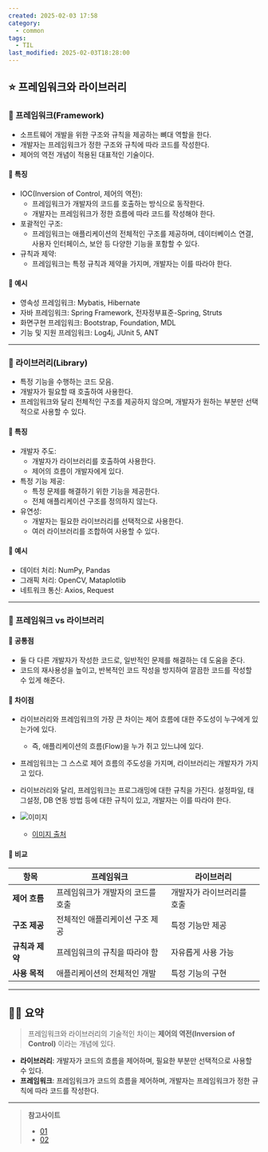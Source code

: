 ```yaml
---
created: 2025-02-03 17:58
category:
  - common
tags:
  - TIL
last_modified: 2025-02-03T18:28:00
---
```

## ⭐ 프레임워크와 라이브러리
### 🍪 프레임워크(Framework)
- 소프트웨어 개발을 위한 구조와 규칙을 제공하는 뼈대 역할을 한다.
- 개발자는 프레임워크가 정한 구조와 규칙에 따라 코드를 작성한다.
- 제어의 역전 개념이 적용된 대표적인 기술이다.
#### 🍬 특징
- IOC(Inversion of Control, 제어의 역전):
	- 프레임워크가 개발자의 코드를 호출하는 방식으로 동작한다.
	- 개발자는 프레임워크가 정한 흐름에 따라 코드를 작성해야 한다.
- 포괄적인 구조:
	- 프레임워크는 애플리케이션의 전체적인 구조를 제공하며, 데이터베이스 연결, 사용자 인터페이스, 보안 등 다양한 기능을 포함할 수 있다.
- 규칙과 제약:
	- 프레임워크는 특정 규칙과 제약을 가지며, 개발자는 이를 따라야 한다.
#### 🍬 예시
- 영속성 프레임워크: Mybatis, Hibernate
- 자바 프레임워크: Spring Framework, 전자정부표준-Spring, Struts
- 화면구현 프레임워크: Bootstrap, Foundation, MDL
- 기능 및 지원 프레임워크: Log4j, JUnit 5, ANT
---
### 🍪 라이브러리(Library)
- 특정 기능을 수행하는 코드 모음.
- 개발자가 필요할 때 호출하여 사용한다.
- 프레임워크와 달리 전체적인 구조를 제공하지 않으며, 개발자가 원하는 부분만 선택적으로 사용할 수 있다.

#### 🍬 특징
- 개발자 주도:
	- 개발자가 라이브러리를 호출하여 사용한다.
	- 제어의 흐름이 개발자에게 있다.
- 특정 기능 제공:
	- 특정 문제를 해결하기 위한 기능을 제공한다.
	- 전체 애플리케이션 구조를 정의하지 않는다.
- 유연성:
	- 개발자는 필요한 라이브러리를 선택적으로 사용한다.
	- 여러 라이브러리를 조합하여 사용할 수 있다.

#### 🍬 예시
- 데이터 처리: NumPy, Pandas
- 그래픽 처리: OpenCV, Mataplotlib
- 네트워크 통신: Axios, Request
---
### 🍪 프레임워크 vs 라이브러리
#### 🍬 공통점
- 둘 다 다른 개발자가 작성한 코드로, 일반적인 문제를 해결하는 데 도움을 준다.
- 코드의 재사용성을 높이고, 반복적인 코드 작성을 방지하여 깔끔한 코드를 작성할 수 있게 해준다.

#### 🍬 차이점
- 라이브러리와 프레임워크의 가장 큰 차이는 제어 흐름에 대한 주도성이 누구에게 있는가에 있다.
	- 즉, 애플리케이션의 흐름(Flow)을 누가 쥐고 있느냐에 있다.

- 프레임워크는 그 스스로 제어 흐름의 주도성을 가지며, 라이브러리는 개발자가 가지고 있다.

- 라이브러리와 달리, 프레임워크는 프로그래밍에 대한 규칙을 가진다. 설정파일, 태그설정, DB 연동 방법 등에 대한 규칙이 있고, 개발자는 이를 따라야 한다.

- ![이미지](https://miro.medium.com/v2/resize:fit:1280/format:webp/1*rz8ww_vLeotjVxrFQQNkxg.png)
	- [이미지 출처](https://medium.com/@ktanrikuluu/differences-between-framework-and-library-981aaf1f28e5) 


#### 🍬 비교

|항목|프레임워크|라이브러리|
|---|---|---|
|**제어 흐름**|프레임워크가 개발자의 코드를 호출|개발자가 라이브러리를 호출|
|**구조 제공**|전체적인 애플리케이션 구조 제공|특정 기능만 제공|
|**규칙과 제약**|프레임워크의 규칙을 따라야 함|자유롭게 사용 가능|
|**사용 목적**|애플리케이션의 전체적인 개발|특정 기능의 구현|


---
## 🧙‍♂️ 요약
> 프레임워크와 라이브러리의 기술적인 차이는 **제어의 역전(Inversion of Control)** 이라는 개념에 있다.
- **라이브러리**: 개발자가 코드의 흐름을 제어하며, 필요한 부분만 선택적으로 사용할 수 있다.
- **프레임워크**: 프레임워크가 코드의 흐름을 제어하며, 개발자는 프레임워크가 정한 규칙에 따라 코드를 작성한다.

---
> **참고사이트**
> - [01](https://sharonprogress.tistory.com/169)
> - [02](https://medium.com/@ktanrikuluu/differences-between-framework-and-library-981aaf1f28e5)

